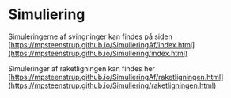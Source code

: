 # Simuliering

Simuleringerne af svingninger kan findes på siden [https://mpsteenstrup.github.io/SimulieringAf/index.html](https://mpsteenstrup.github.io/Simuliering/index.html)

Simuleringer af raketligningen kan findes her [https://mpsteenstrup.github.io/SimulieringAf/raketligningen.html](https://mpsteenstrup.github.io/Simuliering/raketligningen.html)
